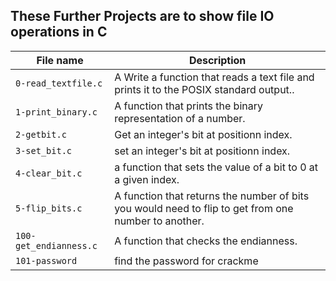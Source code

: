 ## These Further Projects are to show file IO operations in C

|File name | Description |
|----------|-------------|
| `0-read_textfile.c` | A Write a function that reads a text file and prints it to the POSIX standard output..|
| `1-print_binary.c` | A function that prints the binary representation of a number.|
| `2-getbit.c` |Get an integer's bit at positionn index. |
| `3-set_bit.c` | set an integer's bit at positionn index. |
| `4-clear_bit.c` |  a function that sets the value of a bit to 0 at a given index. |
| `5-flip_bits.c` | A function that returns the number of bits you would need to flip to get from one number to another. |
| `100-get_endianness.c` | A function that checks the endianness. |
| `101-password` | find the password for crackme |
